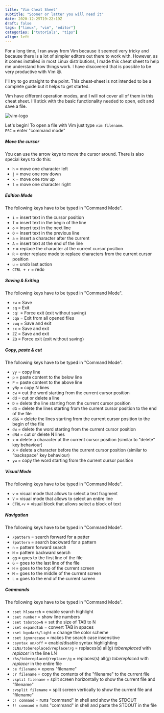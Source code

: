 ```yaml
---
title: "Vim Cheat Sheet"
subtitle: "Sooner or latter you will need it"
date: 2020-12-25T19:22:19Z
draft: false
tags: ["linux", "vim", "editor"]
categories: ["tutorials", "tips"]
align: left
---
```


For a long time, I ran away from Vim because it seemed very tricky and because there is a lot of simpler editors out there to work with. However, as it comes installed in most Linux distributions, I made this cheat sheet to help me understand how things work. I have discovered that is possible to be very productive with Vim 😃.

I'll try to go straight to the point. This cheat-sheet is not intended to be a complete guide but it helps to get started.

Vim have different operation modes, and I will not cover all of them in this cheat sheet. I'll stick with the basic functionality needed to open, edit and save a file.

![vim-logo](/img/vim-cheat-sheet/vim-logo.png)

Let's begin! To open a file with Vim just type `vim filename`.  
`ESC` = enter "command mode"

##### Move the cursor

You can use the arrow keys to move the cursor around. There is also special keys to do this:

* `h` = move one character left  
* `j` = move one row down
* `k` = move one row up
* `l` = move one character right

##### Edition Mode  

The following keys have to be typed in "Command Mode".

* `i` = insert text in the cursor position
* `I` = insert text in the begin of the line
* `o` = insert text in the next line
* `O` = insert text in the previous line
* `a` = insert a character after the current
* `A` = insert text at the end of the line
* `r` = replace the character at the current cursor position
* `R` = enter replace mode to replace characters from the current cursor position
* `u` = undo last action
* `CTRL + r` = redo

##### Saving & Exiting

The following keys have to be typed in "Command Mode".

* `:w` = Save
* `:q` = Exit
* `:q!` = Force exit (exit without saving)
* `:qa` = Exit from all opened files
* `:wq` = Save and exit
* `:x` = Save and exit
* `ZZ` = Save and exit
* `ZQ` = Force exit (exit without saving)

##### Copy, paste & cut

The following keys have to be typed in "Command Mode".

* `yy` = copy line
* `p` = paste content to the below line
* `P` = paste content to the above line
* `yNy` = copy N lines
* `cw` = cut the word starting from the current cursor position
* `dd` = cut or delete a line
* `D` = delete the line starting from the current cursor position
* `dG` = delete the lines starting from the current cursor position to the end of the file
* `dGG` = delete the lines starting from the current cursor position to the begin of the file
* `dw` = delete the word starting from the current cursor position
* `dNd` = cut or delete N lines
* `x` = delete a character at the current cursor position (similar to "delete" key behaviour)
* `X` = delete a character before the current cursor position (similar to "backspace" key behaviour)
* `yw` = copy the word starting from the current cursor position

##### Visual Mode

The following keys have to be typed in "Command Mode".

* `v` = visual mode that allows to select a text fragment
* `V` = visual mode that allows to select an entire line
* `CTRL+v` = visual block that allows select a block of text

##### Navigation

The following keys have to be typed in "Command Mode".

* `/pattern` = search forward for a patter
* `?pattern` = search backward for a pattern
* `n` = pattern forward search
* `N` = pattern backward search
* `gg` = goes to the first line of the file
* `G` = goes to the last line of the file
* `H` = goes to the top of the current screen
* `M` = goes to the middle of the current screen
* `L` = goes to the end of the current screen

##### Commands

The following keys have to be typed in "Command Mode".

* `:set hlsearch` = enable search highlight
* `:set number` = show line numbers
* `:set tabstop=N` = set the size of TAB to N
* `:set expandtab` = convert TAB in spaces
* `:set bg=dark/light` = change the color scheme
* `:set ignorecase` = makes the search case insensitive
* `:syntax on/off` = enable/disable syntax highlighting
* `:LNs/tobereplaced/replacer/g` = replaces(s) all(g) _tobereplaced_ with _replacer_ in the line LN
* `:%s/tobereplaced/replacer/g` = replaces(s) all(g) _tobereplaced_ with _replacer_ in the entire file
* `:e filename` = opens "filename"
* `:r filename` = copy the contents of the "filename" to the current file
* `:split filename` = split screen horizontally to show the current file and "filename"
* `:vsplit filename` = split screen vertically to show the current file and "filename"
* `:! command` = runs "command" in shell and show the STDOUT
* `!! command` = runs "command" in shell and paste the STDOUT in the file
